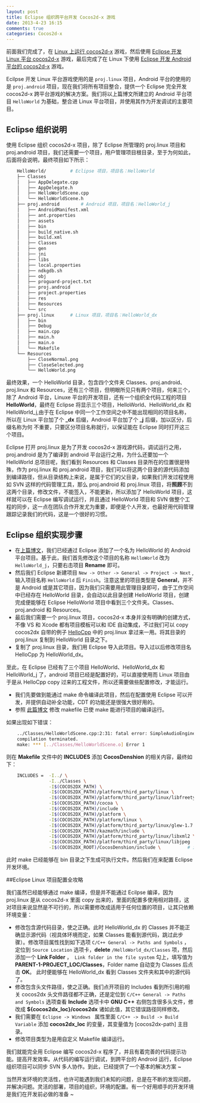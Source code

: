 ```yaml
---
layout: post
title: Eclipse 组织跨平台开发 Cocos2d-x 游戏
date: 2013-4-23 16:15
comments: true
categories: Cocos2d-x
---
```


前面我们完成了，在 [Linux 上运行 cocos2d-x](/archives/2013/04-17-17.html) 游戏，然后使用 [Eclipse 开发 Linux 平台 cocos2d-x](/archives/2013/04-19-11.html) 游戏，最后完成了在 Linux 下使用 [Eclipse 开发 Android 平台的 cocos2d-x](/archives/2013/04-22-22.html) 游戏。

Ecilpse 开发 Linux 平台游戏使用的是 `proj.linux` 项目，Android 平台的使用的是 `proj.android` 项目，现在我们将所有项目整合，提供一个 Eclipse 完全开发 cocos2d-x 跨平台游戏的解决方案。我们将以上篇博文所建立的 Android 平台项目 `HelloWorld` 为基础，整合进 Linux 平台项目，并使用其作为开发调试的主要项目。

## Eclipse 组织说明

使用 Eclipse 组织 cocos2d-x 项目，除了 Eclipse 所管理的 proj.linux 项目和 proj.android 项目，我们还需要一个项目，用户管理项目根目录，至于为何如此，后面将会说明，最终项目如下所示：

<!-- more -->

``` bash
	HelloWorld/   		# Eclipse 项目，项目名：HelloWorld
	├── Classes
	│   ├── AppDelegate.cpp
	│   ├── AppDelegate.h
	│   ├── HelloWorldScene.cpp
	│   └── HelloWorldScene.h
	├── proj.android		# Android 项目，项目名：HelloWorld_j
	│   ├── AndroidManifest.xml
	│   ├── ant.properties
	│   ├── assets
	│   ├── bin
	│   ├── build_native.sh
	│   ├── build.xml
	│   ├── Classes
	│   ├── gen
	│   ├── jni
	│   ├── libs
	│   ├── local.properties
	│   ├── ndkgdb.sh
	│   ├── obj
	│   ├── proguard-project.txt
	│   ├── proj.android
	│   ├── project.properties
	│   ├── res
	│   ├── Resources
	│   └── src
	├── proj.linux		# Linux 项目，项目名：HelloWorld_dx
	│   ├── bin
	│   ├── Debug
	│   ├── main.cpp
	│   ├── main.h
	│   ├── main.o
	│   └── Makefile
	└── Resources
	    ├── CloseNormal.png
	    ├── CloseSelected.png
	    └── HelloWorld.png
```		

最终效果，一个 HelloWorld 目录，包含四个文件夹 Classes、proj.android、proj.linux 和 Resources，还有三个项目，但明眼所见只有两个项目，何来三个，除了 Android 平台，Linuxe 平台的开发项目，还有一个组织全代码工程的项目 **HelloWorld**，最终在 Eclipse 将显示三个项目，HelloWorld、HelloWorld_dx 和 HelloWorld_j,由于在 Eclipse 中同一个工作空间之中不能出现相同的项目名称，所以在 Linux 平台加了个 **_dx** 后缀，Android 平台加了个 **_j** 后缀，加以区分，后缀名称为何 不重要，只要区分项目名称就行，以保证能在 Eclipse 同时打开这三个项目。

Eclipse 打开 proj.linux 是为了开发 cocos2d-x 游戏源代码，调试运行之用，proj.android 是为了编译到 android 平台运行之用，为什么还要加一个 HelloWorld 总项目呢，我们看到 Resources 和 Classes 目录所在的位置很是特殊，作为 proj.linux 和 proj.android 项目，我们可以将这两个目录的源代码添加到编译路径，但从目录结构上来说，是属于它们的父目录，如果我们开发过程使用如 SVN 这样的代码管理工具，那么 proj.android 和 proj.linux 项目，将**照顾**不到这两个目录，修改文件，不能签入，不能更新，所以添加了 HelloWorld 项目，这样就可以在 Eclipse 编写调试运行，并且通过 HelloWorld 项目和 SVN 做整个工程的同步，这一点在团队合作开发尤为重要，即便是个人开发，也最好用代码管理跟踪记录我们的代码，这是一个很好的习惯。

## Eclipse 组织实现步骤

* 在[上篇博文](/archives/2013/04-22-22.html)，我们已经通过 Eclipse 添加了一个名为 HelloWorld 的 Android 平台项目。基于此，我们首先修改这个项目的名称 `HelloWorld` 改为 `HelloWorld_j`，只要右击项目 **Rename** 即可。
* 然后我们 Eclipse 新建项目 `New -> Other -> General -> Project -> Next` ,输入项目名称 `HelloWorld` 后 `Finish`。注意这里的项目类型是 **General**，并不是 Android 或是其它项目，因为我们只需要用此管理目录即可，由于工作空间中已经存在 HelloWorld 目录，会自动以此目录创建 HelloWorld 项目，创建完成便能够在  Eclipse HelloWorld 项目中看到三个文件夹。Classes、proj.android 和 Resources。
* 最后我们需要一个 proj.linux 项目，cocos2d-x 本身并没有明确的创建方式，不像 VS 和 Xcode  都有项目模板可以和 IDE 自动集成，不过我们可以 copy cocos2dx 自带的例子 [HelloCpp](/archives/2013/04-19-11.html) 中的 proj.linux 拿过来一用。将其目录的 proj.linux 复制到 HelloWorld 目录之下。
* 复制了 proj.linux 目录，我们用 Eclipse 导入此项目。导入过以后修改项目名 HelloCpp 为 HelloWorld_dx。

至此，在 Eclipse 已经有了三个项目 HelloWorld、HelloWorld_dx 和 HelloWorld_j 了，android 项目已经是配置好的，可以直接使用而 Linux 项目由于是从 HelloCpp copy 过来的工程文件，所以还需要做些配置修改，才能运行。

* 我们先要做到能通过 make 命令编译此项目，然后在配置使用 Eclipse 可以开发，并提供自动补全功能，CDT 的功能还是很强大很好用的。
* 参照 [此篇博文](/archives/2013/04-19-11.html) 修改 makefile 已使 make 能进行项目的编译运行。

如果出现如下错误：

``` bash
	../Classes/HelloWorldScene.cpp:2:31: fatal error: SimpleAudioEngine.h: No such file or directory
	compilation terminated.
	make: *** [../Classes/HelloWorldScene.o] Error 1
```	

则在 **Makefile** 文件中的 **INCLUDES**  添加 **CocosDenshion** 的相关内容，最终如下：

``` bash
	INCLUDES =  -I../ \
				-I../Classes \
				-I$(COCOS2DX_PATH) \
				-I$(COCOS2DX_PATH)/platform/third_party/linux \
				-I$(COCOS2DX_PATH)/platform/third_party/linux/libfreetype2 \
				-I$(COCOS2DX_PATH)/cocoa \
				-I$(COCOS2DX_PATH)/include \
				-I$(COCOS2DX_PATH)/platform \
				-I$(COCOS2DX_PATH)/platform/linux \
				-I$(COCOS2DX_PATH)/platform/third_party/linux/glew-1.7.0/glew-1.7.0/include/ \
				-I$(COCOS2DX_PATH)/kazmath/include \
				-I$(COCOS2DX_PATH)/platform/third_party/linux/libxml2 \
				-I$(COCOS2DX_PATH)/platform/third_party/linux/libjpeg  \
				-I$(COCOS2DX_ROOT)/CocosDenshion/include \			# 添加的内容
```				

此时 make 已经能够在 bin 目录之下生成可执行文件。然后我们在来配置 Eclipse 开发环境。

##Eclipse Linux 项目配置全攻略

我们虽然已经能够通过 make 编译，但是并不能通过 Ecilpse 编译，因为 proj.linux 是从 cocos2d-x 里面 copy 出来的，里面的配置多使用相对路径，这对项目来说显然是不可行的，所以需要修改成适用于任何位置的项目，让其只依赖 环境变量：

* 修改包含源代码目录，使之正确。此时 HelloWorld_dx 的 Classes 并不能正确显示源代码（视具体环境而定，如果 Classes 能看到源代码，跳过此步骤）。修改项目属性找到如下选项 `C/C++ General -> Paths and Symbols` ，定位到 `Source Location`  选项卡，**delete** `/HelloWorld_dx/Classes`  项，然后添加一个 **Link Folder** ，` Link folder in the file system` 勾上，填写值为 **PARENT-1-PROJECT_LOC/Classes**，Folder name 自动变为 Classes 后点击 **OK**。 此时便能够在 HelloWorld_dx 看到 Classes 文件夹和其中的源代码了。
* 修改包含头文件路径，使之正确。我们点开项目的 Includes 看到所引用的相关 cocos2dx 头文件路径都不正确，还是定位到 `C/C++ General -> Paths and Symbols` 选项查看 **Include** 选项卡中 **GNU C++**  右侧包含很多头文件，修改成 **${cocos2dx_loc}/cocos2dx** 诸如此值，其它错误路径同样修改。
* 我们需要在 `Eclipse -> Windows ` 属性里面 `C/C++ -> Build -> Build Variable` 添加 **cocos2dx_loc** 的变量，其变量值为 [cocos2dx-path] 主目录。
* 修改项目类型为是用自定义 Makefile 编译运行。

我们就能完全用 Eclipse 编写 cocos2d-x 程序了，并且有着完善的代码提示功能。提高开发效率。从代码的编写运行调试，到跨平台的 Android 运行，Eclipse 组织项目可以同步 SVN 多人协作。到此，已经提供了一个基本的解决方案 ~

当然开发环境的灵活性，也许可能遇到我们未知的问题，总是在不断的发现问题，并解决问题。灵活的部署，项目的组织，环境的配置。有一个好用顺手的开发环境是我们在开发前必做的准备 ~
